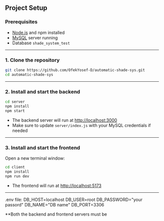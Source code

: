 ## Project Setup

### Prerequisites

- [Node.js](https://nodejs.org/) and npm installed
- [MySQL](https://www.mysql.com/) server running
- Database `shade_system_test` 

---

### 1. Clone the repository

```sh
git clone https://github.com/OfekYosef-D/automatic-shade-sys.git
cd automatic-shade-sys
```

---

### 2. Install and start the backend

```sh
cd server
npm install
npm start
```
- The backend server will run at [http://localhost:3000](http://localhost:3000)
- Make sure to update `server/index.js` with your MySQL credentials if needed

---

### 3. Install and start the frontend

Open a new terminal window:

```sh
cd client
npm install
npm run dev
```
- The frontend will run at [http://localhost:5173](http://localhost:5173)

---

.env file:
DB_HOST=localhost
DB_USER=root
DB_PASSWORD="your passord"
DB_NAME="DB name"
DB_PORT=3306

**Both the backend and frontend servers must be

